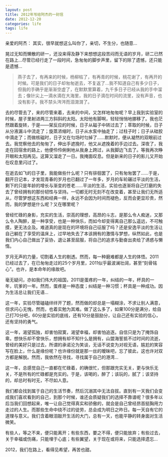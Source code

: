 ```yaml
---
layout: post
title: 2012年写给阿杰的一封信
date: 2012-12-20 
categories: life
tags: life
---
```



亲爱的阿杰：
其实，很早就想这么叫你了，亲切，不生分，也随意…

晃过无知而懒散的研一，还没来得及静下来想想这段苦闷而无语的岁月，研二已然在路上…尽管已经行走了一段时间，急匆匆的脚步声里，留下的除了遗憾，还只能是遗憾…

> 燕子去了，有再来的时候，杨柳枯了，有再青的时候，桃花谢了，有再开的时候。可是我们的日子却匆匆逝去，不复返了…我不知道自己有多少日子，但我的手确乎是渐渐空虚了，在默默里算着，九千多日子已经从我的手中溜去；像针尖上一滴水滴在大海里，我的日子滴在时间的流里，没有声音，也没有影子。我不禁头涔涔而泪潸潸了。

去的尽管去了，来的尽管来着，去来的中间，又怎样地匆匆呢？早上我到实验室的时候，屋子里射进两三方斜斜的太阳。太阳他有脚啊，轻轻悄悄地挪移了。我也茫然跟着旋转，于是——架反应的时候，日子从磁子中转过去了；萃取的时候，日子从分液漏斗中流走了；旋蒸浓缩时，日子从水泵中抽走了；过柱子时；日子从硅胶中滴走了；而做核磁时，日子又在匀场时匀掉了……默默时，便从凝然的双眼前过去。我觉察他去的匆匆了，伸出手遮挽时，他又从遮挽着的手边过去。深夜了，我走在回宿舍的路上，他便伶伶俐俐地从我身上跨过，从我脚边飞去了。等我再次睁开眼和太阳再见。这算又溜走了一日。我掩面叹息。但是新来的日子的影儿又开始在叹息里闪过了。

在逝去如飞的日子里，我能做些什么呢？只有徘徊罢了，只有匆匆罢了……于是，翻开日记本，才发现青春的岁月也已翻过了一年多，岁月的车轮碾过平淡的生活，剩下的只是年龄的增长与渐变的苍老……平淡的生活，实验也逐渐将自己打磨的失去了曾经拥有的那份韧性与坚持。一切都无时无刻不在改变着，甚至让我们无所适从，尽管梦想这东西和经典一样，永远不会因为时间而褪色，反而会更显珍贵，然而，我的梦想是什么呢？又在哪里呢？

曾经忙碌的身影，充实的生活，崇高的理想，高昂的斗志，是那么令人痴迷，又那么令人陶醉，是一种享受，也是一种快乐，而如今却变得离自己那么遥远，不可触摸，更无法企及。难道真的是现在的环境将自己征服了吗？还是安逸平淡的生活让自己躺在了享受的温床上，过早地失去了本该拥有的激情与梦想，纵然如此，也是我们内心自己做出了妥协，退让甚至屈服，将自己的追求与勤奋出卖给了诱惑与懒惰。

岁月无声的力量，切割着人生的剔透。然而，每一种磨难都是人生的体悟。2011已经过去了，在已匆匆走过的25个岁月里，2011似乎最波澜壮阔，甚至“刻骨铭心”。也许，是本命年的缘故吧。

毫无疑问，亦如我们伟大的祖国，2011是蛋疼的一年，纠结的一年，杯具的一年，坑爹的一年。然而，蛋疼是一种态度；纠结是一种习惯；杯具是一种成功。因为生活总让我们无语…

这一年，实验尽管磕磕绊绊开了题，然而做的却总是一塌糊涂，不求让别人满意，但求问心无愧，然而，也着实勉为其难。做了这么多了，如果100分是满分，给自己打70分吧，60分是实验的底线，还有10分是鼓励分，让自己还有实验的信心，还有坚持的勇气。

这一年，渴望孤独，却害怕寂寞，渴望幸福，却害怕追逐。自信只是为了掩饰自卑。想快乐却不曾快乐，想拥有却不知什么是拥有，山盟海誓抵不过时间的流逝，曾经的美好只是过去，所谓的承诺沦为笑谈，无话不说变为对视无语，尴尬的笑容写在脸上，什么是缘份呢？也许缘份就是那一丝的暧昧吧，忘了彼此，这也许对双方都是解脱。然而，我依然在寻找，寻找属于自己的港湾…

这一年，总感觉自己一直都在忙碌着，的确很忙，但那跟充实无关，更与快乐无关，不是所有的忙碌都是充实的。于是，该喝的，醉了；该玩的，腻了；该坚持的，却总时有时无，不尽如人意。

我们都会找到属于自己的生活节奏，然后沉溺其中无法自拔。直到有一天我们会变成我们喜欢看到的自己，到那个时候，谁还会质疑我们的选择不靠谱呢？很多年以后当我们回想起来，唯一让自己觉得真实和骄傲的，就会是自己曾经昂首挺胸用力走过的人生。而那些生命中绕不过的徒劳，总会成为明日之昨日。每一天自有它的道理与意义。我们含着眼泪敲开生活的大门，总有一天，也能平静的转身面对生活微笑。

有些人，等之不来，便只能离开；有些东西，要之不得，便只能放弃；有些过去，关于幸福或伤痛，只能埋于心底；有些翼望，关于现在或将来，只能选择遗忘…

2012，我们在路上，看得见希望，再苦也甜。